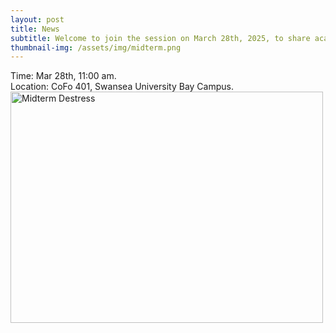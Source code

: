 ```yaml
---
layout: post
title: News
subtitle: Welcome to join the session on March 28th, 2025, to share academic challenges, hear staff share potential job opportunities, and learn how to relieve stress!
thumbnail-img: /assets/img/midterm.png
---
```


<div style="text-align: justify;">
Time: Mar 28th, 11:00 am.
</div>

<div style="text-align: justify;">
Location: CoFo 401, Swansea University Bay Campus.
</div>

<img src="https://qsimeng.github.io/wimcs-site/assets/img/mt.png" alt="Midterm Destress" width="500" height="370">
